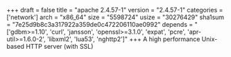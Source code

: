 +++
draft = false
title = "apache 2.4.57-1"
version = "2.4.57-1"
categories = ['network']
arch = "x86_64"
size = "5598724"
usize = "30276429"
sha1sum = "7e25d9b8c3a317922a359de0c472206110ae0992"
depends = "['gdbm>=1.10', 'curl', 'jansson', 'openssl>=3.1.0', 'expat', 'pcre', 'apr-util>=1.6.0-2', 'libxml2', 'lua53', 'nghttp2']"
+++
A high performance Unix-based HTTP server (with SSL)